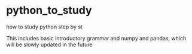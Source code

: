 # python_to_study
how to study python step by st

This includes basic introductory grammar and numpy and pandas, which will be slowly updated in the future
